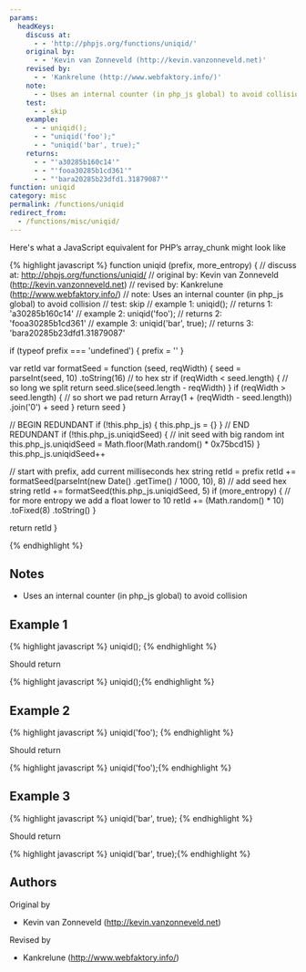 ```yaml
---
params:
  headKeys:
    discuss at:
      - - 'http://phpjs.org/functions/uniqid/'
    original by:
      - - 'Kevin van Zonneveld (http://kevin.vanzonneveld.net)'
    revised by:
      - - 'Kankrelune (http://www.webfaktory.info/)'
    note:
      - - Uses an internal counter (in php_js global) to avoid collision
    test:
      - - skip
    example:
      - - uniqid();
      - - "uniqid('foo');"
      - - "uniqid('bar', true);"
    returns:
      - - "'a30285b160c14'"
      - - "'fooa30285b1cd361'"
      - - "'bara20285b23dfd1.31879087'"
function: uniqid
category: misc
permalink: /functions/uniqid
redirect_from:
  - /functions/misc/uniqid/
---
```


<!-- WARNING! This file is auto generated by `npm run web:inject`, do not edit by hand -->

Here's what a JavaScript equivalent for PHP’s array_chunk might look like

{% highlight javascript %}
function uniqid (prefix, more_entropy) {
  //  discuss at: http://phpjs.org/functions/uniqid/
  // original by: Kevin van Zonneveld (http://kevin.vanzonneveld.net)
  //  revised by: Kankrelune (http://www.webfaktory.info/)
  //        note: Uses an internal counter (in php_js global) to avoid collision
  //        test: skip
  //   example 1: uniqid();
  //   returns 1: 'a30285b160c14'
  //   example 2: uniqid('foo');
  //   returns 2: 'fooa30285b1cd361'
  //   example 3: uniqid('bar', true);
  //   returns 3: 'bara20285b23dfd1.31879087'

  if (typeof prefix === 'undefined') {
    prefix = ''
  }

  var retId
  var formatSeed = function (seed, reqWidth) {
    seed = parseInt(seed, 10)
      .toString(16) // to hex str
    if (reqWidth < seed.length) {
      // so long we split
      return seed.slice(seed.length - reqWidth)
    }
    if (reqWidth > seed.length) {
      // so short we pad
      return Array(1 + (reqWidth - seed.length))
        .join('0') + seed
    }
    return seed
  }

  // BEGIN REDUNDANT
  if (!this.php_js) {
    this.php_js = {}
  }
  // END REDUNDANT
  if (!this.php_js.uniqidSeed) {
    // init seed with big random int
    this.php_js.uniqidSeed = Math.floor(Math.random() * 0x75bcd15)
  }
  this.php_js.uniqidSeed++

  // start with prefix, add current milliseconds hex string
  retId = prefix
  retId += formatSeed(parseInt(new Date()
    .getTime() / 1000, 10), 8)
  // add seed hex string
  retId += formatSeed(this.php_js.uniqidSeed, 5)
  if (more_entropy) {
    // for more entropy we add a float lower to 10
    retId += (Math.random() * 10)
      .toFixed(8)
      .toString()
  }

  return retId
}

{% endhighlight %}

## Notes
- Uses an internal counter (in php_js global) to avoid collision

## Example 1

{% highlight javascript %}
uniqid();
{% endhighlight %}

Should return

{% highlight javascript %}
uniqid();{% endhighlight %}

## Example 2

{% highlight javascript %}
uniqid('foo');
{% endhighlight %}

Should return

{% highlight javascript %}
uniqid('foo');{% endhighlight %}

## Example 3

{% highlight javascript %}
uniqid('bar', true);
{% endhighlight %}

Should return

{% highlight javascript %}
uniqid('bar', true);{% endhighlight %}


## Authors


Original by

- Kevin van Zonneveld (http://kevin.vanzonneveld.net)


Revised by

- Kankrelune (http://www.webfaktory.info/)

